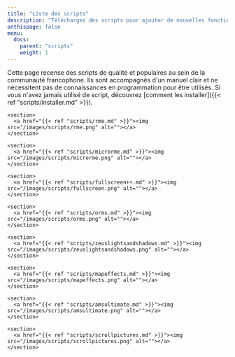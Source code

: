 ```yaml
---
title: "Liste des scripts"
description: "Téléchargez des scripts pour ajouter de nouvelles fonctionnalités à vos jeux RPG Maker, sans savoir programmer. Donnez un souffle nouveau à vos jeux grâce aux scripts RME, Fullscreen++, ORMS, et bien d'autres !"
onthispage: false
menu:
  docs:
    parent: "scripts"
    weight: 1
---
```


Cette page recense des scripts de qualité et populaires au sein de la communauté francophone. Ils sont accompagnés d'un manuel clair et ne nécessitent pas de connaissances en programmation pour être utilisés. Si vous n'avez jamais utilisé de script, découvrez [comment les installer]({{< ref "scripts/installer.md" >}}).

<div id="scripts-flex-container">
 
    <section>
      <a href="{{< ref "scripts/rme.md" >}}"><img src="/images/scripts/rme.png" alt=""></a>
    </section>

    <section>
      <a href="{{< ref "scripts/microrme.md" >}}"><img src="/images/scripts/microrme.png" alt=""></a>
    </section>

    <section>
      <a href="{{< ref "scripts/fullscreen++.md" >}}"><img src="/images/scripts/fullscreen.png" alt=""></a>
    </section>

    <section>
      <a href="{{< ref "scripts/orms.md" >}}"><img src="/images/scripts/orms.png" alt=""></a>
    </section>

    <section>
      <a href="{{< ref "scripts/zeuslightsandshadows.md" >}}"><img src="/images/scripts/zeuslightsandshadows.png" alt=""></a>
    </section>

    <section>
      <a href="{{< ref "scripts/mapeffects.md" >}}"><img src="/images/scripts/mapeffects.png" alt=""></a>
    </section>

    <section>
      <a href="{{< ref "scripts/amsultimate.md" >}}"><img src="/images/scripts/amsultimate.png" alt=""></a>
    </section>

    <section>
      <a href="{{< ref "scripts/scrollpictures.md" >}}"><img src="/images/scripts/scrollpictures.png" alt=""></a>
    </section>
</div>
